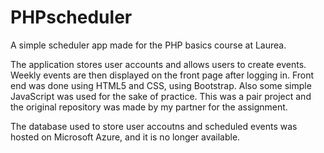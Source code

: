 # PHPscheduler
A simple scheduler app made for the PHP basics course at Laurea.

The application stores user accounts and allows users to create events. Weekly events are then displayed on the 
front page after logging in. Front end was done using HTML5 and CSS, using Bootstrap. Also some simple JavaScript was used
for the sake of practice. This was a pair project and the original repository was made by my partner for the assignment.

The database used to store user accoutns and scheduled events was hosted on Microsoft Azure, and it is no longer available.
